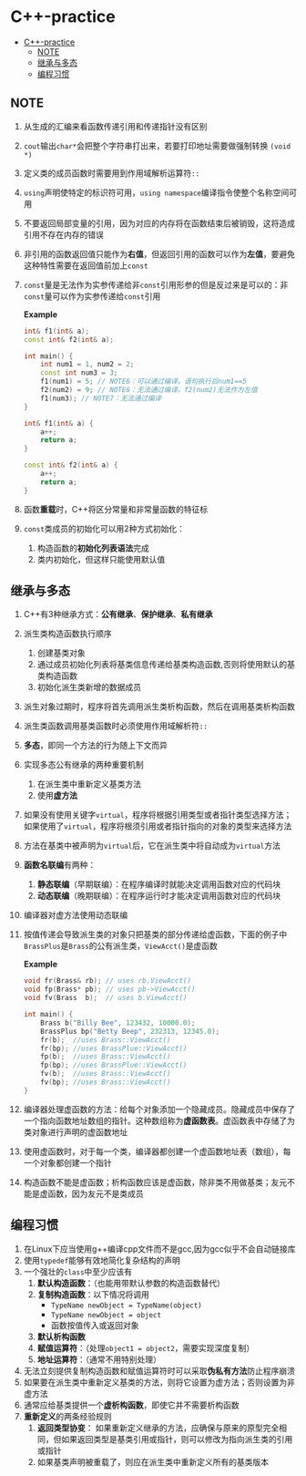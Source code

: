 # C++-practice

- [C++-practice](#c-practice)
  - [NOTE](#note)
  - [继承与多态](#继承与多态)
  - [编程习惯](#编程习惯)

## NOTE

1. 从生成的汇编来看函数传递引用和传递指针没有区别
2. `cout`输出`char*`会把整个字符串打出来，若要打印地址需要做强制转换 `(void *)`
3. 定义类的成员函数时需要用到作用域解析运算符`::`
4. `using`声明使特定的标识符可用，`using namespace`编译指令使整个名称空间可用
5. 不要返回局部变量的引用，因为对应的内存将在函数结束后被销毁，这将造成引用不存在内存的错误
6. 非引用的函数返回值只能作为**右值**，但返回引用的函数可以作为**左值**，要避免这种特性需要在返回值前加上`const`
7. `const`量是无法作为实参传递给非`const`引用形参的但是反过来是可以的：非`const`量可以作为实参传递给`const`引用

    **Example**

    ```C++
    int& f1(int& a);
    const int& f2(int& a);

    int main() {
        int num1 = 1, num2 = 2;
        const int num3 = 3;
        f1(num1) = 5; // NOTE6：可以通过编译，语句执行后num1==5
        f2(num2) = 9; // NOTE6：无法通过编译，f2(num2)无法作为左值
        f1(num3); // NOTE7：无法通过编译
    }

    int& f1(int& a) {
        a++;
        return a;
    }

    const int& f2(int& a) {
        a++;
        return a;
    }    
    ```

8. 函数**重载**时，C++将区分常量和非常量函数的特征标
9. `const`类成员的初始化可以用2种方式初始化：
   1. 构造函数的**初始化列表语法**完成
   2. 类内初始化，但这样只能使用默认值

## 继承与多态

1. C++有3种继承方式：**公有继承**、**保护继承**、**私有继承**
2. 派生类构造函数执行顺序
   1. 创建基类对象
   2. 通过成员初始化列表将基类信息传递给基类构造函数,否则将使用默认的基类构造函数
   3. 初始化派生类新增的数据成员
3. 派生对象过期时，程序将首先调用派生类析构函数，然后在调用基类析构函数
4. 派生类函数调用基类函数时必须使用作用域解析符`::`
5. **多态**，即同一个方法的行为随上下文而异
6. 实现多态公有继承的两种重要机制
   1. 在派生类中重新定义基类方法
   2. 使用**虚方法**
7. 如果没有使用关键字`virtual`，程序将根据引用类型或者指针类型选择方法；如果使用了`virtual`，程序将根须引用或者指针指向的对象的类型来选择方法
8. 方法在基类中被声明为`virtual`后，它在派生类中将自动成为`virtual`方法
9. **函数名联编**有两种：
   1. **静态联编**（早期联编）：在程序编译时就能决定调用函数对应的代码块
   2. **动态联编**（晚期联编）：在程序运行时才能决定调用函数对应的代码块
10. 编译器对虚方法使用动态联编
11. 按值传递会导致派生类的对象只把基类的部分传递给虚函数，下面的例子中`BrassPlus`是`Brass`的公有派生类，`ViewAcct()`是虚函数

    **Example**

    ```C++
    void fr(Brass& rb); // uses rb.ViewAcct()
    void fp(Brass* pb); // uses pb->ViewAcct()
    void fv(Brass  b);  // uses b.ViewAcct()

    int main() {
        Brass b("Billy Bee", 123432, 10000.0);
        BrassPlus bp("Betty Beep", 232313, 12345.0);
        fr(b);  //uses Brass::ViewAcct()
        fr(bp); //uses BrassPlue::ViewAcct()
        fp(b);  //uses Brass::ViewAcct()
        fp(bp); //uses BrassPlue::ViewAcct()
        fv(b);  //uses Brass::ViewAcct()
        fv(bp); //uses Brass::ViewAcct()
    }
    ```

12. 编译器处理虚函数的方法：给每个对象添加一个隐藏成员。隐藏成员中保存了一个指向函数地址数组的指针。这种数组称为**虚函数表**。虚函数表中存储了为类对象进行声明的虚函数地址
13. 使用虚函数时，对于每一个类，编译器都创建一个虚函数地址表（数组），每一个对象都创建一个指针
14. 构造函数不能是虚函数；析构函数应该是虚函数，除非类不用做基类；友元不能是虚函数，因为友元不是类成员

## 编程习惯

1. 在Linux下应当使用g++编译cpp文件而不是gcc,因为gcc似乎不会自动链接库
2. 使用`typedef`能够有效地简化复杂结构的声明
3. 一个强壮的`class`中至少应该有
   1. **默认构造函数**：（也能用带默认参数的构造函数替代）
   2. **复制构造函数**：以下情况将调用
      - `TypeName newObject = TypeName(object)`
      - `TypeName newObject = object`
      - 函数按值传入或返回对象
   3. **默认析构函数**
   4. **赋值运算符**：（处理`object1 = object2`，需要实现深度复制）
   5. **地址运算符**：（通常不用特别处理）
4. 无法立刻提供复制构造函数和赋值运算符时可以采取**伪私有方法**防止程序崩溃
5. 如果要在派生类中重新定义基类的方法，则将它设置为虚方法；否则设置为非虚方法
6. 通常应给基类提供一个**虚析构函数**，即使它并不需要析构函数
7. **重新定义**的两条经验规则
   1. **返回类型协变**： 如果重新定义继承的方法，应确保与原来的原型完全相同，但如果返回类型是基类引用或指针，则可以修改为指向派生类的引用或指针
   2. 如果基类声明被重载了，则应在派生类中重新定义所有的基类版本
